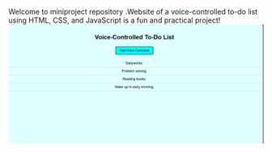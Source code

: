 Welcome to miniproject repository .Website of a voice-controlled to-do list using HTML, CSS, and JavaScript is a fun and practical project! 
 ![Image Alt]( https://github.com/reddyreddemma/miniprojects/blob/a6eb43d934f5c34c233574410876386fef4d791d/Screenshot%202024-09-15%20192307.png)
